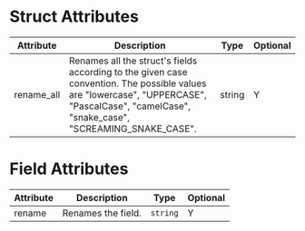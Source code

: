 # Struct Attributes

| Attribute  | Description                                                                                                                                                                                | Type   | Optional |
| ---------- | ------------------------------------------------------------------------------------------------------------------------------------------------------------------------------------------ | ------ | -------- |
| rename_all | Renames all the struct's fields according to the given case convention. The possible values are "lowercase", "UPPERCASE", "PascalCase", "camelCase", "snake_case", "SCREAMING_SNAKE_CASE". | string | Y        |

# Field Attributes

| Attribute | Description        | Type     | Optional |
| --------- | ------------------ | -------- | -------- |
| rename    | Renames the field. | `string` | Y        |
